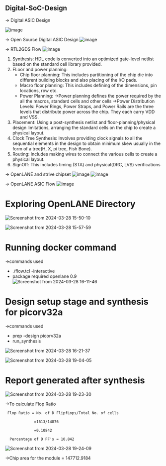 ## Digital-SoC-Design
 -> Digital ASIC Design

![image](https://github.com/ABHIMR1502/Digital-SoC-Design/assets/79500348/bf20d9f7-0c33-447f-93c4-48d780fd91a4)

-> Open Source Digital ASIC Design
![image](https://github.com/ABHIMR1502/Digital-SoC-Design/assets/79500348/334cdb8a-7d5d-4695-b962-22ffa7c1aa71)

->  RTL2GDS Flow
![image](https://github.com/ABHIMR1502/Digital-SoC-Design/assets/79500348/4e966e81-3d32-41c2-8eb4-90b090d7682b)
1. Synthesis: HDL code is converted into an optimized gate-level netlist based on the standard cell library provided.
2. FLoor and power planning:
   * Chip floor planning: This includes partitioning of the chip die into different building blocks and also placing of the I/O pads.
   * Macro floor planning: This includes defining of the dimensions, pin locations, row etc.
   * Power Planning: ->Power planning defines the power required by the all the macros, standard cells and other cells 
                     ->Power Distribution Levels: Power Rings, Power Straps, and Power Rails are the three levels that 
                       distribute power across the chip. They each carry VDD and VSS.
3. Placement: Using a post-synthesis netlist and floor-planning/physical design limitations, arranging the standard cells on the chip to create a 
              physical layout.
4. Clock Tree Synthesis: Involves providing clock signals to all the sequential elements in the design to obtain minimum skew usually in the form of a 
                         tree(H, X, pi tree, Fish Bone).
5. Routing:  Includes making wires to connect the various cells to create a physical layout.
6. SignOff: This includes timing (STA) and physical(DRC, LVS) verifications

-> OpenLANE and strive chipset
![image](https://github.com/ABHIMR1502/Digital-SoC-Design/assets/79500348/d2e51da5-aac9-40ed-85a0-ba3663614956)
![image](https://github.com/ABHIMR1502/Digital-SoC-Design/assets/79500348/99207e59-6973-4cbd-b8b3-be26df3393f5)

 -> OpenLANE ASIC Flow
![image](https://github.com/ABHIMR1502/Digital-SoC-Design/assets/79500348/19f4b185-4152-44ab-b992-02a731bbe687)


# Exploring OpenLANE Directory 
![Screenshot from 2024-03-28 15-50-10](https://github.com/ABHIMR1502/Digital-SoC-Design/assets/79500348/27b7f093-f17b-4fc9-953c-6a5e3be6de1c)

![Screenshot from 2024-03-28 15-57-59](https://github.com/ABHIMR1502/Digital-SoC-Design/assets/79500348/5ea82939-c422-423f-827d-21d5b841a191)

# Running docker command

->commands used
   * ./flow.tcl -interactive
   * package required openlane 0.9
![Screenshot from 2024-03-28 16-11-46](https://github.com/ABHIMR1502/Digital-SoC-Design/assets/79500348/e8dc3af2-2f64-4fc6-ba19-3afef91ea990)

# Design setup stage and synthesis for picorv32a

->commands used

   * prep -design picorv32a
   * run_synthesis

![Screenshot from 2024-03-28 16-21-37](https://github.com/ABHIMR1502/Digital-SoC-Design/assets/79500348/e25bbf9f-5830-4d98-a669-fb2883a28669)

![Screenshot from 2024-03-28 19-04-05](https://github.com/ABHIMR1502/Digital-SoC-Design/assets/79500348/90e02a19-ad17-4063-943d-3081743cf160)
# Report generated after synthesis

![Screenshot from 2024-03-28 19-23-30](https://github.com/ABHIMR1502/Digital-SoC-Design/assets/79500348/3404756b-c8f9-4204-97ce-77a6c5dc0861)

->To calculate Flop Ratio

     Flop Ratio = No. of D FlipfLops/Total No. of cells

                 =1613/14876

                 =0.10842

      Percentage of D FF's = 10.842

![Screenshot from 2024-03-28 19-24-09](https://github.com/ABHIMR1502/Digital-SoC-Design/assets/79500348/86430ad5-092f-499d-b5f8-53d6aad2c045)

->Chip area for the module = 147712.9184
